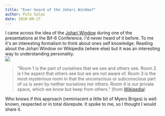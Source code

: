 ```yaml
---
title: "Ever heard of the Johari Window?"
author: Pito Salas
date: 2010-09-17
---
```




I came across the idea of the [Johari
Window](<http://en.wikipedia.org/wiki/Johari_window>) during one of the
presentations at the Bif-6 Conference. I'd never heard of it before. To me
it's an interesting formalism to think about ones self knowledge. Reading
about the Johari Window on Wikipedia (where else) but it was an interesting
way to understanding personality.  
![](http://upload.wikimedia.org/wikipedia/commons/2/2c/Johari_Window.PNG)

> "Room 1 is the part of ourselves that we see and others see. Room 2 is t he
> aspect that others see but we are not aware of. Room 3 is the most
> mysterious room in that the unconscious or subconscious part of us is seen
> by neither ourselves nor others. Room 4 is our private space, which we know
> but keep from others." (from
> [Wikipedia](<http://en.wikipedia.org/wiki/Johari_window>))

Who knows if this approach (reminiscent a little bit of Myers Brigss) is well
known, respected or in total disrepute. It spoke to me, so I thought I would
share it.


